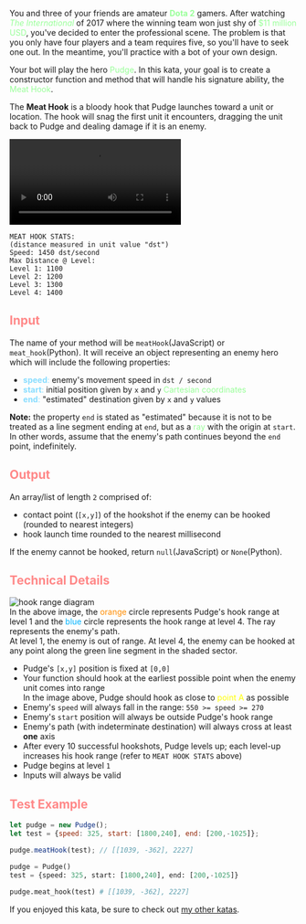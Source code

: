 <p>You and three of your friends are amateur <a href='https://en.wikipedia.org/wiki/Dota_2' style="color:#9f9;text-decoration:none"><b>Dota 2</b></a> gamers. After watching <a href='https://en.wikipedia.org/wiki/The_International_(Dota_2)' style="color:#9f9;text-decoration:none"><i>The International</i></a> of 2017 where the winning team won just shy of <a href='https://en.wikipedia.org/wiki/The_International_2017#Winnings' style="color:#9f9;text-decoration:none">$11 million USD</a>, you've decided to enter the professional scene. The problem is that you only have four players and a team requires five, so you'll have to seek one out. In the meantime, you'll practice with a bot of your own design.</p>

<p>Your bot will play the hero <a href='https://dota2.gamepedia.com/Pudge' style="color:#9f9;text-decoration:none">Pudge</a>. In this kata, your goal is to create a constructor function and method that will handle his signature ability, the <a href='https://dota2.gamepedia.com/Pudge#Meat_Hook' style="color:#9f9;text-decoration:none">Meat Hook</a>.</p>

<p>The <b>Meat Hook</b> is a bloody hook that Pudge launches toward a unit or location. The hook will snag the first unit it encounters, dragging the unit back to Pudge and dealing damage if it is an enemy.</p>

<video controls autoplay='autoplay' loop='loop'><source src="https://giant.gfycat.com/DefensiveFarKilldeer.mp4" type='video/mp4'/></video>

```
MEAT HOOK STATS:
(distance measured in unit value "dst")
Speed: 1450 dst/second
Max Distance @ Level:
Level 1: 1100
Level 2: 1200
Level 3: 1300
Level 4: 1400
```

<h2 style='color:#f88'>Input</h2>
<p>The name of your method will be <code>meatHook</code>(JavaScript) or <code>meat_hook</code>(Python). It will receive an object representing an enemy hero which will include the following properties:</p>
<ul>
	<li><span style='color:#8df'><b>speed</b>:</span> enemy's movement speed in <code>dst / second</code></li>
	<li><span style='color:#8df'><b>start</b>:</span> initial position given by <code>x</code> and <code>y</code> <a href='https://en.wikipedia.org/wiki/Cartesian_coordinate_system' style="color:#9f9;text-decoration:none">Cartesian coordinates</a></li>
	<li><span style='color:#8df'><b>end</b>:</span> "estimated" destination given by <code>x</code> and <code>y</code> values</li>
</ul>

<p><b>Note:</b> the property <code>end</code> is stated as "estimated" because it is not to be treated as a line segment ending at <code>end</code>, but as a <a href='https://en.wikipedia.org/wiki/Line_(geometry)#Ray' style="color:#9f9;text-decoration:none">ray</a> with the origin at <code>start</code>. In other words, assume that the enemy's path continues beyond the <code>end</code> point, indefinitely.</p>

<h2 style='color:#f88'>Output</h2>
<p>An array/list of length <code>2</code> comprised of:</p>
<ul>
	<li>contact point (<code>[x,y]</code>) of the hookshot if the enemy can be hooked (rounded to nearest integers)</li>
	<li>hook launch time rounded to the nearest millisecond</li>
</ul>
<p>If the enemy cannot be hooked, return <code>null</code>(JavaScript) or <code>None</code>(Python).</p>

<h2 style='color:#f88'>Technical Details</h2>
<div><img src="https://i.imgur.com/OFaOUjO.png" alt="hook range diagram"></div>
In the above image, the <span style='color:#ff8c00'>orange</span> circle represents Pudge's hook range at level 1 and the <span style='color:#00b4ff'>blue</span> circle represents the hook range at level 4. The ray represents the enemy's path.</br>
At level 1, the enemy is out of range. At level 4, the enemy can be hooked at any point along the green line segment in the shaded sector.

<ul>
	<li>Pudge's <code>[x,y]</code> position is fixed at <code>[0,0]</code></li>
	<li>Your function should hook at the earliest possible point when the enemy unit comes into range</br>
	In the image above, Pudge should hook as close to <span style='color:#ff0'>point A</span> as possible
	</li>
	<li>Enemy's <code>speed</code> will always fall in the range: <code>550 >= speed >= 270</code></li>
	<li>Enemy's <code>start</code> position will always be outside Pudge's hook range</li>
	<li>Enemy's path (with indeterminate destination) will always cross at least <b>one</b> axis</li>
	<li>After every 10 successful hookshots, Pudge levels up; each level-up increases his hook range (refer to <code>MEAT HOOK STATS</code> above)</li>
	<li>Pudge begins at level <code>1</code></li>
	<li>Inputs will always be valid</li>
</ul>

<h2 style='color:#f88'>Test Example</h2>

```javascript
let pudge = new Pudge();
let test = {speed: 325, start: [1800,240], end: [200,-1025]};

pudge.meatHook(test); // [[1039, -362], 2227]
```
```python
pudge = Pudge()
test = {speed: 325, start: [1800,240], end: [200,-1025]}

pudge.meat_hook(test) # [[1039, -362], 2227]
```

If you enjoyed this kata, be sure to check out [my other katas](https://www.codewars.com/users/docgunthrop/authored).
